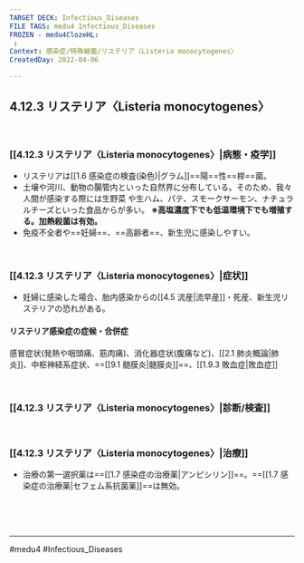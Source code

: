 ```yaml
---
TARGET DECK: Infectious_Diseases
FILE TAGS: medu4 Infectious_Diseases
FROZEN - medu4ClozeHL:
 : 
Context: 感染症/特殊細菌/リステリア〈Listeria monocytogenes〉
CreatedDay: 2022-04-06

---
```


## 4.12.3 リステリア〈Listeria monocytogenes〉

<br>

### [[4.12.3 リステリア〈Listeria monocytogenes〉|病態・疫学]]
* リステリアは[[1.6 感染症の検査(染色)|グラム]]==陽==性==桿==菌。
*  土壌や河川、動物の腸管内といった自然界に分布している。そのため、我々人間が感染する際には生野菜 や生ハム、パテ、スモークサーモン、ナチュラルチーズといった食品からが多い。
**※高塩濃度下でも低温環境下でも増殖する。加熱殺菌は有効。**
* 免疫不全者や==妊婦==、==高齢者==、新生児に感染しやすい。
<!--ID: 1649375532094-->


<br>

### [[4.12.3 リステリア〈Listeria monocytogenes〉|症状]]
* 妊婦に感染した場合、胎内感染からの[[4.5 流産|流早産]]・死産、新生児リステリアの恐れがある。
#### リステリア感染症の症候・合併症
感冒症状(発熱や咽頭痛、筋肉痛)、消化器症状(腹痛など)、[[2.1 肺炎概論|肺炎]]、中枢神経系症状、==[[9.1 髄膜炎|髄膜炎]]==、[[1.9.3 敗血症|敗血症]]
<!--ID: 1652999969250-->



<br>

### [[4.12.3 リステリア〈Listeria monocytogenes〉|診断/検査]]


<br>

### [[4.12.3 リステリア〈Listeria monocytogenes〉|治療]]
* 治療の第一選択薬は==[[1.7 感染症の治療薬|アンピシリン]]==。==[[1.7 感染症の治療薬|セフェム系抗菌薬]]==は無効。
<!--ID: 1652999969258-->


<br><br><br>

---
#medu4 #Infectious_Diseases
